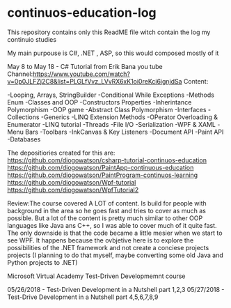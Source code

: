 # continuos-education-log
This repository contains only this ReadME file witch contain the log my continuio studies

My main purpouse is C#, .NET , ASP, so this would composed mostly of it

May 8 to May 18 - C# Tutorial from Erik Bana you tube Channel:https://www.youtube.com/watch?v=0p0JLFZj2C8&list=PLGLfVvz_LVvRX6xK1oi0reKci6ignjdSa
Content:

-Looping, Arrays, StringBuilder
-Conditional While Exceptions
-Methods Enum
-Classes and OOP
-Constructors Properties
-Inherintance Polymorphism
-OOP game
-Abstract Class Polymorphism
-Interfaces
-Collections
-Generics
-LINQ Extension Methods
-OPerator Overloading & Enumerator
-LINQ tutorial
-Threads
-File I/O
-Serialization
-WPF & XAML
-Menu Bars
-Toolbars
-InkCanvas & Key Listeners
-Document API
-Paint API
-Databases

The depositiories created for this are:
https://github.com/diogowatson/csharp-tutorial-continuos-education
https://github.com/diogowatson/PaintApp-continuous-education
https://github.com/diogowatson/PaintProgram-continuos-learning
https://github.com/diogowatson/Wpf-tutorial
https://github.com/diogowatson/WpfTutorial2

Review:The course covered A LOT of content. Is build for people with background in the area so he goes fast and
tries to cover as much as possible. But a lot of the content is pretty much similar to other OOP languages like Java ans
C++, so I was able to cover much of it quite fast. The only downside is that the code became a little mesier when we 
start to see WPF. It happens because the ovbjetive here is to explore the possibilities of the .NET framework
and not create a conciese projects  projects (I planning to do that myself, maybe converting some old Java and Python projects to 
.NET)

Microsoft Virtual Academy Test-Driven Developmemnt course 

05/26/2018 - Test-Driven Development in a Nutshell part 1,2,3
05/27/2018 - Test-Drive Development in a Nutshell part 4,5,6,7,8,9



